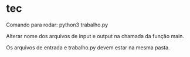 # tec
Comando para rodar: python3 trabalho.py 

Alterar nome dos arquivos de input e output na chamada da função main. 

Os arquivos de entrada e trabalho.py devem estar na mesma pasta.
